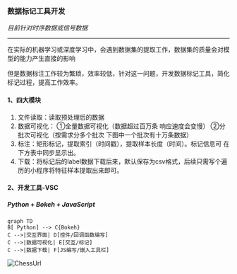### 数据标记工具开发

*目前针对时序数据或信号数据*

* * *

在实际的机器学习或深度学习中，会遇到数据集的提取工作，数据集的质量会对模型的能力产生直接的影响

但是数据标注工作较为繁琐，效率较低，针对这一问题，开发数据标记工具，简化标记过程，提高工作效率。

#### 1、四大模块

1. 文件读取：读取预处理后的数据
2. 数据可视化：
   ①全量数据可视化（数据超过百万条 响应速度会变慢）
   ②分批次可视化（按需求分多个批次 下图中一个批次有十万条数据）
3. 标注：矩形标记，提取索引（时间戳），提取样本长度（时间）。标记信息可    在下方表中同步显示出。
4. 下载：将标记后的label数据下载后来，默认保存为csv格式，后续只需写个遍    历的小程序将特征样本提取出来即可。

#### 2、开发工具-VSC

##### Python + Bokeh + JavaScript

```mermaid
graph TD
B[ Python] --> C{Bokeh}
C -->|交互界面| D[控件/回调函数编写]
C -->|数据可视化| E[交互/标记]
C -->|数据下载| F[JS编写/嵌入工具栏]
```

![ChessUrl](https://cl.ly/d5ba03ed7aec/download/data_labels.gif)




